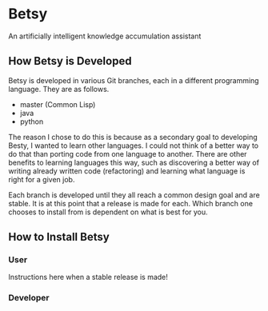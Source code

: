 # Betsy
An artificially intelligent knowledge accumulation assistant

## How Betsy is Developed
Betsy is developed in various Git branches, each in a different
programming language. They are as follows.

- master (Common Lisp)
- java
- python

The reason I chose to do this is because as a secondary goal to
developing Besty, I wanted to learn other languages. I could not
think of a better way to do that than porting code from one
language to another. There are other benefits to learning
languages this way, such as discovering a better way of writing
already written code (refactoring) and learning what language is
right for a given job.

Each branch is developed until they all reach a common design
goal and are stable. It is at this point that a release is made
for each. Which branch one chooses to install from is dependent
on what is best for you.

## How to Install Betsy

### User
Instructions here when a stable release is made!

### Developer

